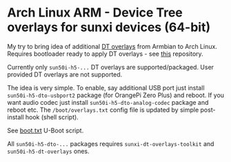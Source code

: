# Arch Linux ARM - Device Tree overlays for sunxi devices (64-bit)

My try to bring idea of additional [DT overlays](//github.com/armbian/sunxi-DT-overlays) from Armbian to Arch Linux.
Requires bootloader ready to apply DT overlays - see [this](//github.com/RoEdAl/alarm-sun50i-h5) repository.

Currently only `sun50i-h5-...` DT overlays are supported/packaged.
User provided DT overlays are not supported.

The idea is very simple.
To enable, say additional USB port just install `sun50i-h5-dto-usbport2` package (for OrangePi Zero Plus) and reboot.
If you want audio codec just install `sun50i-h5-dto-analog-codec` package and reboot etc.
The `/boot/overlays.txt` config file is updated by simple post-install hook (shell script).

See [boot.txt](//github.com/RoEdAl/alarm-sun50i-h5/blob/master/uboot/boot.txt) U-Boot script.

All `sun50i-h5-dto-...` packages requires `sunxi-dt-overlays-toolkit` and `sun50i-h5-dt-overlays` ones.

